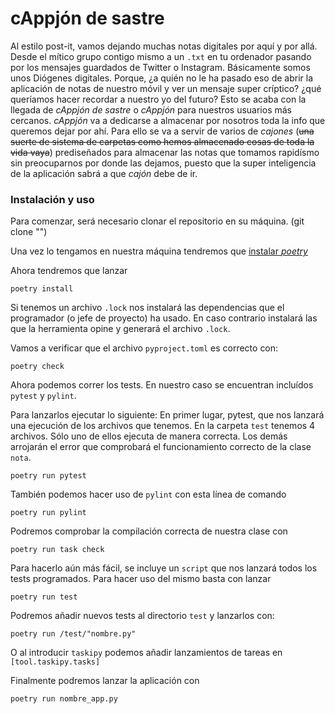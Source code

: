 # cAppjón de sastre
Al estilo post-it, vamos dejando muchas notas digitales por aquí y por allá. Desde el mítico grupo contigo mismo a un `.txt` en tu ordenador pasando por los mensajes guardados de Twitter o Instagram.
Básicamente somos unos Diógenes digitales. Porque, ¿a quién no le ha pasado eso de abrir la aplicación de notas de nuestro móvil y ver un mensaje super críptico? ¿qué queríamos hacer recordar a nuestro yo del futuro?
Esto se acaba con la llegada de *cAppjón de sastre* o *cAppjón* para nuestros usuarios más cercanos.
*cAppjón* va a dedicarse a almacenar por nosotros toda la info que queremos dejar por ahí.
Para ello se va a servir de varios de *cajones* (~~una suerte de sistema de carpetas como hemos almacenado cosas de toda la vida vaya~~) prediseñados para almacenar las notas que tomamos rapidísmo sin preocuparnos por donde las dejamos, puesto que la super inteligencia de la aplicación sabrá a que *cajón* debe de ir.


### Instalación y uso
Para comenzar, será necesario clonar el repositorio en su máquina. (git clone "")


Una vez lo tengamos en nuestra máquina tendremos que [instalar *poetry*](https://python-poetry.org/docs/) 


Ahora tendremos que lanzar 
~~~
poetry install
~~~
Si tenemos un archivo `.lock` nos instalará las dependencias que el programador (o jefe de proyecto) ha usado.
En caso contrario instalará las que la herramienta opine y generará el archivo `.lock`.


Vamos a verificar que el archivo `pyproject.toml` es correcto con:
~~~
poetry check
~~~


Ahora podemos correr los tests. En nuestro caso se encuentran incluídos `pytest` y `pylint`.


Para lanzarlos ejecutar lo siguiente:
En primer lugar, pytest, que nos lanzará una ejecución de los archivos que tenemos. En la carpeta `test` tenemos 4 archivos. Sólo uno de ellos ejecuta de manera correcta. Los demás arrojarán el error que comprobará el funcionamiento correcto de la clase `nota`. 
~~~
poetry run pytest
~~~
También podemos hacer uso de `pylint` con esta línea de comando
~~~
poetry run pylint
~~~

Podremos comprobar la compilación correcta de nuestra clase con 
~~~
poetry run task check
~~~


Para hacerlo aún más fácil, se incluye un `script` que nos lanzará todos los tests programados. Para hacer uso del mismo basta con lanzar
~~~
poetry run test
~~~


Podremos añadir nuevos tests al directorio `test` y lanzarlos con:
~~~
poetry run /test/"nombre.py"
~~~
O al introducir `taskipy` podemos añadir lanzamientos de tareas en `[tool.taskipy.tasks]`


Finalmente podremos lanzar la aplicación con 
~~~
poetry run nombre_app.py
~~~
